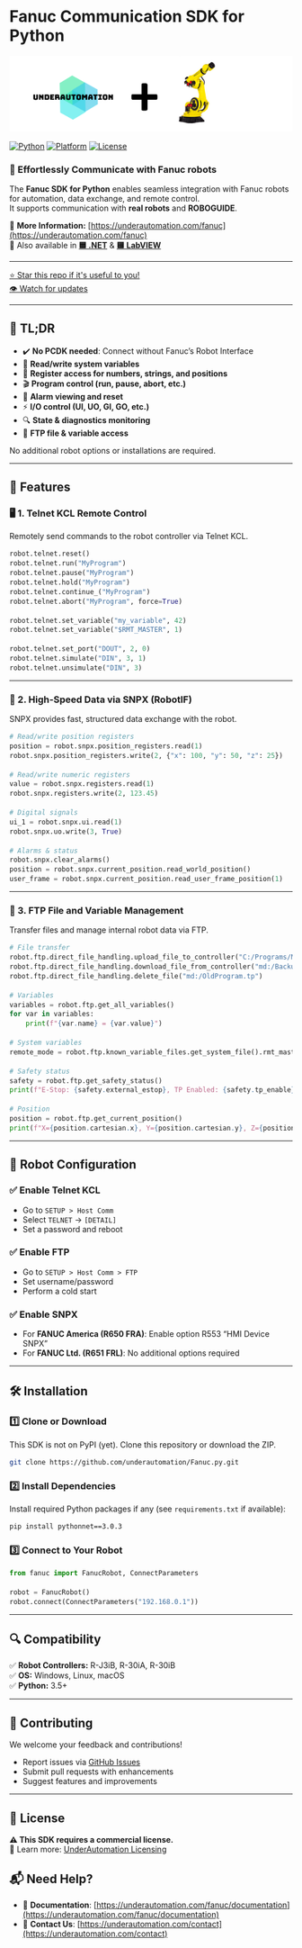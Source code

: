 # Fanuc Communication SDK for Python

[![UnderAutomation Fanuc communication SDK](https://raw.githubusercontent.com/underautomation/Fanuc.NET/refs/heads/main/.github/assets/banner.png)](https://underautomation.com)

[![Python](https://img.shields.io/badge/Python-3.5_|_3.6_|_3.7_|_3.8|_3.9_|_3.10_|_3.11_|_3.12_-blue)](#)
[![Platform](https://img.shields.io/badge/Platform-Windows%20%7C%20Linux%20%7C%20macOS-blue)](#)
[![License](https://img.shields.io/badge/License-Commercial-red)](https://underautomation.com/fanuc/eula)

### 🤖 Effortlessly Communicate with Fanuc robots

The **Fanuc SDK for Python** enables seamless integration with Fanuc robots for automation, data exchange, and remote control.  
It supports communication with **real robots** and **ROBOGUIDE**.

🔗 **More Information:** [https://underautomation.com/fanuc](https://underautomation.com/fanuc)  
🔗 Also available in **[🟦 .NET](https://github.com/underautomation/Fanuc.NET)** & **[🟨 LabVIEW](https://github.com/underautomation/Fanuc.vi)**

---

[⭐ Star this repo if it's useful to you!](https://github.com/underautomation/Fanuc.py/stargazers)  
[👁️ Watch for updates](https://github.com/underautomation/Fanuc.py/watchers)

---

## 🚀 TL;DR

- ✔️ **No PCDK needed**: Connect without Fanuc’s Robot Interface
- 📖 **Read/write system variables**
- 🔄 **Register access for numbers, strings, and positions**
- 🎬 **Program control (run, pause, abort, etc.)**
- 🔔 **Alarm viewing and reset**
- ⚡ **I/O control (UI, UO, GI, GO, etc.)**
- 🔍 **State & diagnostics monitoring**
- 📂 **FTP file & variable access**

No additional robot options or installations are required.

---

## 📌 Features

### 🖥️ 1. Telnet KCL Remote Control

Remotely send commands to the robot controller via Telnet KCL.

```python
robot.telnet.reset()
robot.telnet.run("MyProgram")
robot.telnet.pause("MyProgram")
robot.telnet.hold("MyProgram")
robot.telnet.continue_("MyProgram")
robot.telnet.abort("MyProgram", force=True)

robot.telnet.set_variable("my_variable", 42)
robot.telnet.set_variable("$RMT_MASTER", 1)

robot.telnet.set_port("DOUT", 2, 0)
robot.telnet.simulate("DIN", 3, 1)
robot.telnet.unsimulate("DIN", 3)
```

---

### 🚀 2. High-Speed Data via SNPX (RobotIF)

SNPX provides fast, structured data exchange with the robot.

```python
# Read/write position registers
position = robot.snpx.position_registers.read(1)
robot.snpx.position_registers.write(2, {"x": 100, "y": 50, "z": 25})

# Read/write numeric registers
value = robot.snpx.registers.read(1)
robot.snpx.registers.write(2, 123.45)

# Digital signals
ui_1 = robot.snpx.ui.read(1)
robot.snpx.uo.write(3, True)

# Alarms & status
robot.snpx.clear_alarms()
position = robot.snpx.current_position.read_world_position()
user_frame = robot.snpx.current_position.read_user_frame_position(1)
```

---

### 📂 3. FTP File and Variable Management

Transfer files and manage internal robot data via FTP.

```python
# File transfer
robot.ftp.direct_file_handling.upload_file_to_controller("C:/Programs/MyPrg.tp", "md:/MyPrg.tp")
robot.ftp.direct_file_handling.download_file_from_controller("md:/Backup.va", "C:/Backup/Backup.va")
robot.ftp.direct_file_handling.delete_file("md:/OldProgram.tp")

# Variables
variables = robot.ftp.get_all_variables()
for var in variables:
    print(f"{var.name} = {var.value}")

# System variables
remote_mode = robot.ftp.known_variable_files.get_system_file().rmt_master

# Safety status
safety = robot.ftp.get_safety_status()
print(f"E-Stop: {safety.external_estop}, TP Enabled: {safety.tp_enable}")

# Position
position = robot.ftp.get_current_position()
print(f"X={position.cartesian.x}, Y={position.cartesian.y}, Z={position.cartesian.z}")
```

---

## 🔧 Robot Configuration

### ✅ Enable Telnet KCL
- Go to `SETUP > Host Comm`
- Select `TELNET` → `[DETAIL]`
- Set a password and reboot

### ✅ Enable FTP
- Go to `SETUP > Host Comm > FTP`
- Set username/password
- Perform a cold start

### ✅ Enable SNPX
- For **FANUC America (R650 FRA)**: Enable option R553 “HMI Device SNPX”
- For **FANUC Ltd. (R651 FRL)**: No additional options required

---

## 🛠 Installation

### 1️⃣ Clone or Download

This SDK is not on PyPI (yet). Clone this repository or download the ZIP.

```bash
git clone https://github.com/underautomation/Fanuc.py.git
```

### 2️⃣ Install Dependencies

Install required Python packages if any (see `requirements.txt` if available):

```bash
pip install pythonnet==3.0.3
```

### 3️⃣ Connect to Your Robot

```python
from fanuc import FanucRobot, ConnectParameters

robot = FanucRobot()
robot.connect(ConnectParameters("192.168.0.1"))
```

---

## 🔍 Compatibility

✅ **Robot Controllers:** R-J3iB, R-30iA, R-30iB  
✅ **OS:** Windows, Linux, macOS  
✅ **Python:** 3.5+

---

## 📢 Contributing

We welcome your feedback and contributions!  
- Report issues via [GitHub Issues](https://github.com/underautomation/Fanuc.py/issues)
- Submit pull requests with enhancements
- Suggest features and improvements

---

## 📜 License

**⚠️ This SDK requires a commercial license.**  
🔗 Learn more: [UnderAutomation Licensing](https://underautomation.com/fanuc/eula)

## 📬 Need Help?

- 📖 **Documentation**: [https://underautomation.com/fanuc/documentation](https://underautomation.com/fanuc/documentation)  
- 📩 **Contact Us**: [https://underautomation.com/contact](https://underautomation.com/contact)
